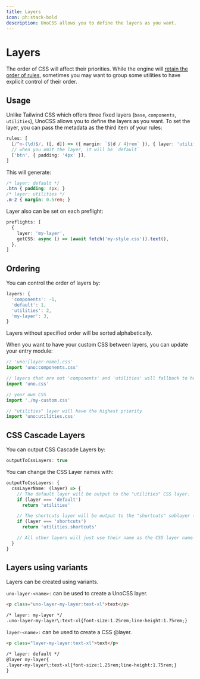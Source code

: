 ```yaml
---
title: Layers
icon: ph:stack-bold
description: UnoCSS allows you to define the layers as you want.
---
```


# Layers

The order of CSS will affect their priorities. While the engine will [retain the order of rules](/config/rules#ordering), sometimes you may want to group some utilities to have explicit control of their order.

## Usage

Unlike Tailwind CSS which offers three fixed layers (`base`, `components`, `utilities`), UnoCSS allows you to define the layers as you want. To set the layer, you can pass the metadata as the third item of your rules:

```ts
rules: [
  [/^m-(\d)$/, ([, d]) => ({ margin: `${d / 4}rem` }), { layer: 'utilities' }],
  // when you omit the layer, it will be `default`
  ['btn', { padding: '4px' }],
]
```

This will generate:

```css
/* layer: default */
.btn { padding: 4px; }
/* layer: utilities */
.m-2 { margin: 0.5rem; }
```

Layer also can be set on each preflight:

```ts
preflights: [
  {
    layer: 'my-layer',
    getCSS: async () => (await fetch('my-style.css')).text(),
  },
]
```

## Ordering

You can control the order of layers by:

<!--eslint-skip-->

```ts
layers: {
  'components': -1,
  'default': 1,
  'utilities': 2,
  'my-layer': 3,
}
```

Layers without specified order will be sorted alphabetically.

When you want to have your custom CSS between layers, you can update your entry module:

```ts
// 'uno:[layer-name].css'
import 'uno:components.css'

// layers that are not 'components' and 'utilities' will fallback to here
import 'uno.css'

// your own CSS
import './my-custom.css'

// "utilities" layer will have the highest priority
import 'uno:utilities.css'
```

## CSS Cascade Layers

You can output CSS Cascade Layers by:

```ts
outputToCssLayers: true
```

You can change the CSS Layer names with:

```ts
outputToCssLayers: {
  cssLayerName: (layer) => {
    // The default layer will be output to the "utilities" CSS layer.
    if (layer === 'default')
      return 'utilities'

    // The shortcuts layer will be output to the "shortcuts" sublayer the of "utilities" CSS layer.
    if (layer === 'shortcuts')
      return 'utilities.shortcuts'

    // All other layers will just use their name as the CSS layer name.
  }
}
```

## Layers using variants

Layers can be created using variants.

`uno-layer-<name>:` can be used to create a UnoCSS layer.

```html
<p class="uno-layer-my-layer:text-xl">text</p>

/* layer: my-layer */
.uno-layer-my-layer\:text-xl{font-size:1.25rem;line-height:1.75rem;}
```

`layer-<name>:` can be used to create a CSS @layer.

```html
<p class="layer-my-layer:text-xl">text</p>

/* layer: default */
@layer my-layer{
.layer-my-layer\:text-xl{font-size:1.25rem;line-height:1.75rem;}
}
```
